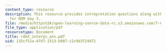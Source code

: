 ```yaml
---
content_type: resource
description: This resource provides intrepretation questions along with their answers
  for RDM day 3.
file: /media/https%3A/open-learning-course-data-rc.s3.amazonaws.com/7-02-experimental-biology-communication-spring-2005/135cf51a47d71513b987c2c9d3724d71_rdm3_interps_ans.pdf
file_type: application/pdf
resourcetype: Document
title: rdm3_interps_ans.pdf
uid: 135cf51a-47d7-1513-b987-c2c9d3724d71
---
```

